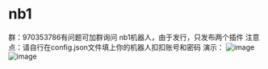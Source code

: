 # nb1
群：970353786有问题可加群询问
nb1机器人，由于发行，只发布两个插件
注意点：请自行在config.json文件填上你的机器人扣扣账号和密码
演示：
![image](https://user-images.githubusercontent.com/62045791/116991680-830d5f00-ad07-11eb-9363-1a8c9ff94729.png)
![image](https://user-images.githubusercontent.com/62045791/116991701-8b659a00-ad07-11eb-8b14-80972571a6bc.png)
